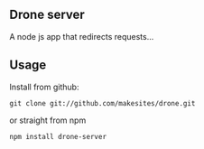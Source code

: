 ## Drone server

A node js app that redirects requests... 

## Usage 

Install from github: 
```
git clone git://github.com/makesites/drone.git
```
or straight from npm 
```
npm install drone-server
```

